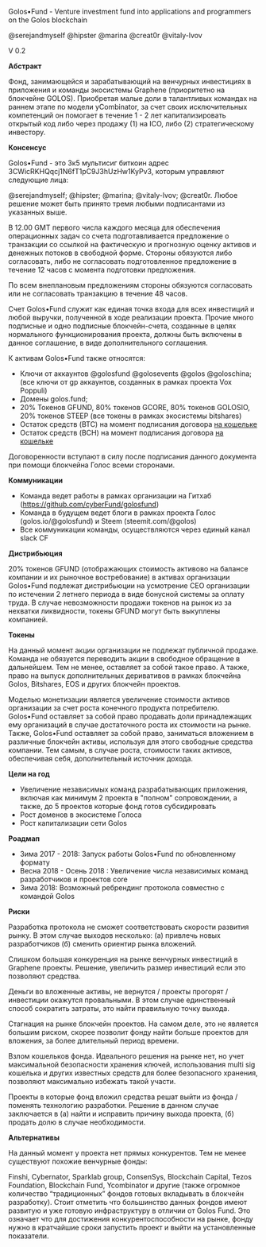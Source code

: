 ﻿Golos•Fund - Venture investment fund into applications and programmers on the Golos blockchain


@serejandmyself @hipster @marina @creat0r @vitaly-lvov


V 0.2


**Абстракт** 


Фонд, занимающейся и зарабатывающий на венчурных инвестициях в приложения и команды экосистемы Graphene (приоритетно на блокчейне GOLOS). Приобретая малые доли в талантливых командах на раннем этапе по модели yCombinator, за счет своих исключительных компетенций он помогает в течение 1 - 2 лет капитализировать открытый код либо через продажу (1) на ICO, либо (2) стратегическому инвестору. 


**Консенсус**

Golos•Fund - это 3к5 мультисиг биткоин адрес 3CWicRKHQqcj1N6fT1pC9J3hUzHw1KyPv3, которым управляют следующие лица:

@serejandmyself;
@hipster;
@marina;
@vitaly-lvov;
@creat0r.
Любое решение может быть принято тремя любыми подписантами из указанных выше.

В 12.00 GMT первого числа каждого месяца для обеспечения операционных задач со счета подготавливается предложение о транзакции со ссылкой на фактическую и прогнозную оценку активов и денежных потоков в свободной форме. Стороны обязуются либо согласовать, либо не согласовать подготовленное предложение в течение 12 часов с момента подготовки предложения.

По всем внеплановым предложениям стороны обязуются согласовать или не согласовать транзакцию в течение 48 часов.

Счет Golos•Fund служит как единая точка входа для всех инвестиций и любой выручки, полученной в ходе реализации проекта. Прочие много подписные и одно подписные блокчейн-счета, созданные в целях нормального функционирования проекта, должны быть включены в данное соглашение, в виде дополнительного соглашения.

К активам Golos•Fund также относятся:

- Ключи от аккаунтов @golosfund @golosevents @golos @goloschina; (все ключи от gp аккаунтов, созданных в рамках проекта Vox Poppuli)
- Домены golos.fund; 
- 20% Токенов GFUND, 80% токенов GCORE, 80% токенов GOLOSIO, 20% токенов STEEP (все токены в рамках экосистемы bitshares)
- Остаток средств (BTC) на момент подписания договора [на кошельке](https://blockchain.info/address/3CWicRKHQqcj1N6fT1pC9J3hUzHw1KyPv3)
- Остаток средств (BCH) на момент подписания договора [на кошельке](https://blockchain.info/address/3CWicRKHQqcj1N6fT1pC9J3hUzHw1KyPv3) 


Договоренности вступают в силу после подписания данного документа при помощи блокчейна Голос всеми сторонами.


**Коммуникации**


- Команда ведет работы в рамках организации на Гитхаб (https://github.com/cyberFund/golosfund)
- Команда в будущем ведет блоги в рамках проекта Голос (golos.io/@golosfund) и Steem (steemit.com/@golos) 
- Все коммуникации команды, осуществляются через единый канал slack CF


**Дистрибьюция**


20% токенов GFUND  (отображающих стоимость активово на балансе компании и их рыночное востребование) в активах организации Golos•Fund подлежат дистрибьюции на усмотрение CEO организации по истечении 2 летнего периода в виде бонусной системы за оплату труда. В случае невозможности продажи токенов на рынок из за нехватки ликвидности, токены GFUND могут быть выкуплены компанией. 


**Токены**


На данный момент акции организации не подлежат публичной продаже. Команда не обязуется переводить акции в свободное обращение в дальнейшем. Тем не менее, оставляет за собой такое право. А также, право на выпуск дополнительных деривативов в рамках блокчейна Golos, Bitshares, EOS и других блокчейн проектов.


Моделью монетизации является увеличение стоимости активов организации за счет роста конечного продукта потребителю. Golos•Fund оставляет за собой право продавать доли принадлежащих ему организаций в случае достаточного роста их стоимости на рынке. 
Также, Golos•Fund оставляет за собой право, заниматься вложением в различные блокчейн активы, используя для этого свободные средства компании. Тем самым, в случае роста, стоимости таких активов, обеспечивая себя, дополнительный источник дохода.


**Цели на год**

- Увеличение независимых команд разрабатывающих приложения, включая как минимум 2 проекта в "полном" сопровождении, а также, до 5 проектов которые фонд готов субсидировать
- Рост доменов в экосистеме Голоса
- Рост капитализации сети Golos


**Роадмап**


- Зима 2017 - 2018: Запуск работы Golos•Fund по обновленному формату
- Весна 2018 - Осень 2018 : Увеличение числа независимых команд разработчиков и проектов core
- Зима 2018: Возможный ребрендинг протокола совместно с командой Golos 
 
**Риски**


Разработка протокола не сможет соответствовать скорости развития рынку. В этом случае выходов несколько: (а) привлечь новых разработчиков (б) сменить ориентир рынка вложений. 


Слишком большая конкуренция на рынке венчурных инвестиций в Graphene проекты. Решение, увеличить размер инвестиций если это позволяют средства. 


Деньги во вложенные активы, не вернутся / проекты прогорят / инвестиции окажутся провальными. В этом случае единственный способ сократить затраты, это найти правильную точку выхода. 


Стагнация на рынке блокчейн проектов. На самом деле, это не является большим риском, скорее позволит фонду найти больше проектов для вложения, за более длительный период времени. 


Взлом кошельков фонда. Идеального решения на рынке нет, но учет максимальной безопасности хранения ключей, использования multi sig кошелька и других известных средств для более безопасного хранения, позволяют максимально избежать такой участи.  


Проекты в которые фонд вложил средства решат выйти из фонда / поменять технологию разработки. Решение в данном случае заключается в (а) найти и исправить причину выхода проекта, (б) продать долю в случае необходимости.

**Альтернативы** 


На данный момент у проекта нет прямых конкурентов. Тем не менее существуют похожие венчурные фонды:


Finshi, Cybernator, Sparklab group, ConsenSys, Blockchain Capital, Tezos Foundation, Blockchain Fund, Ycombinator и другие (также огромное количество “традиционных” фондов готовых вкладывать в блокчейн разработку). 
Стоит отметить что большинство данных фондов имеют развитую и уже готовую инфраструктуру в отличии от Golos Fund. Это означает что для достижения конкурентоспособности на рынке, фонду нужно в кратчайшие сроки запустить проект и выйти на установленные показатели. 

